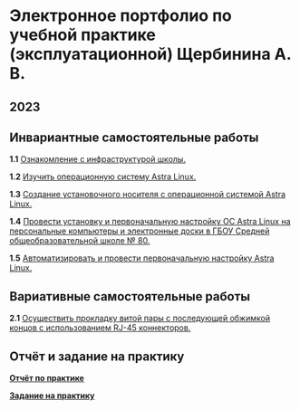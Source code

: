 # Электронное портфолио по учебной практике (эксплуатационной) Щербинина А. В.
## 2023
## Инвариантные самостоятельные работы
**1.1** [Ознакомление с инфраструктурой школы.](https://github.com/SArtemS/SC80_Practice2023/blob/main/%D0%97%D0%B0%D0%B4%D0%B0%D0%BD%D0%B8%D0%B5%201.1.pdf)

**1.2** [Изучить операционную систему Astra Linux.](https://github.com/SArtemS/SC80_Practice2023/blob/main/%D0%97%D0%B0%D0%B4%D0%B0%D0%BD%D0%B8%D0%B5%201.2.pdf)

**1.3** [Создание установочного носителя с операционной системой Astra Linux.](https://github.com/SArtemS/SC80_Practice2023/blob/main/%D0%97%D0%B0%D0%B4%D0%B0%D0%BD%D0%B8%D0%B5%201.3.pdf)

**1.4** [Провести установку и первоначальную настройку ОС Astra Linux на персональные компьютеры и электронные доски в ГБОУ Средней общеобразовательной школе № 80.]()

**1.5** [Автоматизировать и провести первоначальную настройку Astra Linux.]()

## Вариативные самостоятельные работы
**2.1** [Осуществить прокладку витой пары с последующей обжимкой концов с использованием RJ-45 коннекторов.](https://github.com/SArtemS/SC80_Practice2023/blob/main/%D0%97%D0%B0%D0%B4%D0%B0%D0%BD%D0%B8%D0%B5%202.1.pdf)

## Отчёт и задание на практику
[**Отчёт по практике**]()

[**Задание на практику**](https://github.com/SArtemS/SC80_Practice2023/blob/main/%D0%98%D1%82%D0%BE%D0%B3%D0%BE%D0%B2%D0%BE%D0%B5%20%D0%B7%D0%B0%D0%B4%D0%B0%D0%BD%D0%B8%D0%B5%202023.pdf)
